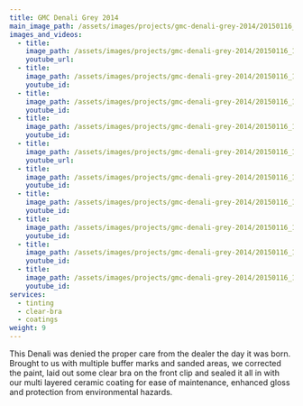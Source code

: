 ```yaml
---
title: GMC Denali Grey 2014
main_image_path: /assets/images/projects/gmc-denali-grey-2014/20150116_123121.jpg
images_and_videos:
  - title:
    image_path: /assets/images/projects/gmc-denali-grey-2014/20150116_123100.jpg
    youtube_url:
  - title:
    image_path: /assets/images/projects/gmc-denali-grey-2014/20150116_123112.jpg
    youtube_id:
  - title:
    image_path: /assets/images/projects/gmc-denali-grey-2014/20150116_123132.jpg
    youtube_id:
  - title:
    image_path: /assets/images/projects/gmc-denali-grey-2014/20150116_123155.jpg
    youtube_id:
  - title:
    image_path: /assets/images/projects/gmc-denali-grey-2014/20150116_123208.jpg
    youtube_url:
  - title:
    image_path: /assets/images/projects/gmc-denali-grey-2014/20150116_123218.jpg
    youtube_id:
  - title:
    image_path: /assets/images/projects/gmc-denali-grey-2014/20150116_123229.jpg
    youtube_id:
  - title:
    image_path: /assets/images/projects/gmc-denali-grey-2014/20150116_123240.jpg
    youtube_id:
  - title:
    image_path: /assets/images/projects/gmc-denali-grey-2014/20150116_123304.jpg
    youtube_id:
  - title:
    image_path: /assets/images/projects/gmc-denali-grey-2014/20150116_123617.jpg
    youtube_id:
services:
  - tinting
  - clear-bra
  - coatings
weight: 9
---
```

This Denali was denied the proper care from the dealer the day it was born. Brought to us with multiple buffer marks and sanded areas, we corrected the paint, laid out some clear bra on the front clip and sealed it all in with our multi layered ceramic coating for ease of maintenance, enhanced gloss and protection from environmental hazards.
